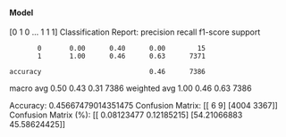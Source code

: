 #### Model
[0 1 0 ... 1 1 1]
Classification Report:
              precision    recall  f1-score   support

           0       0.00      0.40      0.00        15
           1       1.00      0.46      0.63      7371

    accuracy                           0.46      7386
   macro avg       0.50      0.43      0.31      7386
weighted avg       1.00      0.46      0.63      7386

Accuracy: 0.45667479014351475
Confusion Matrix:
[[   6    9]
 [4004 3367]]
Confusion Matrix (%):
[[ 0.08123477  0.12185215]
 [54.21066883 45.58624425]]
